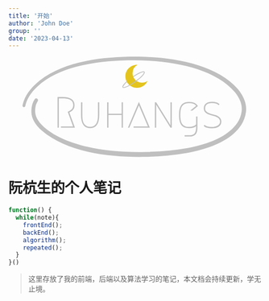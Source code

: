 ```yaml
---
title: '开始'
author: 'John Doe'
group: ''
date: '2023-04-13'
---
```


<svg t="1681542088115" class="icon" viewBox="0 0 2284 1024" version="1.1" xmlns="http://www.w3.org/2000/svg" p-id="899" width="500" height="200"><path d="M5.004577 497.064073c19.667402-103.434031 97.344761-193.227261 178.249537-256.219348C442.178644 41.538639 835.234226 0.167115 1153.150517 0.407344c337.897033-0.167115 810.802476 62.386293 1043.406319 331.57798 53.811181 63.848554 93.187763 147.082502 80.821219 232.760514-5.869931 47.450348-23.176827 93.354879-49.121504 133.420812-178.656881 270.100377-683.679828 316.474919-982.409173 322.428408-340.320208 5.473032-780.377016-40.306162-1047.500648-270.33016-52.954714-48.463486-102.52534-113.053615-103.381807-188.579362-0.282007-43.69025 8.898899-92.811754 35.010691-128.887806 15.332844-18.560262 42.342882 2.047164 29.245207 21.547451-20.231416 29.579438-26.477357 70.950961-25.66267 106.285438 2.245614 64.015669 47.001226 116.886826 92.905756 158.582135 122.067405 105.063406 278.978386 160.065285 433.695976 197.760268 197.885605 46.10298 402.246934 58.511304 605.146003 53.372503 279.437953-6.987516 755.811042-48.191923 925.130346-296.629957 22.602367-34.425787 37.705428-73.635253 43.000899-114.474096 11.102734-73.02946-23.991515-144.429544-69.969158-199.796988C1880.88616 31.783273 1209.938442 9.306243 807.085715 54.792984c-86.701594 10.768503-175.074343 26.111792-259.290095 49.487069-141.891478 38.885681-282.487811 99.015915-391.384428 199.838766-9.504692 8.690004-19.343616 18.852714-28.273849 28.200736l-13.181232 14.935945-3.300531 3.707874-3.102081 3.916769c-18.696043 23.05149-35.7836 47.815914-49.121503 74.084376C47.472796 452.423353 38.250111 477.229556 33.602212 502.32821 29.769001 520.690022 2.30984 516.439022 5.004577 497.064073" fill="#bfbfbf" p-id="900"></path><path d="M1034.665649 318.605641c-5.264137 0-9.431579-1.46226-11.80253-4.731456-5.661037-8.000653 1.274255-22.153244 21.098328-43.408243 17.630682-19.103387 43.658916-40.9224 72.799676-61.811834 29.286986-20.889434 58.375522-38.196329 82.043251-48.881275 26.560915-11.833864 42.186211-13.828805 47.857692-5.838597 4.522562 6.527948 0.898246 17.098001-11.468299 32.357733-10.726724 13.26479-26.92648 29.088536-47.126562 45.820973l-5.097022-6.204162c19.824072-16.366871 35.658263-31.783273 46.019422-44.713833 11.468299-14.163036 12.366545-20.889434 11.102734-22.529254-1.639821-2.193391-11.635415-3.258752-38.018769 8.533334-23.302163 10.361159-51.868464 27.45916-80.789884 47.983029-28.931866 20.555203-54.22897 42.186211-71.692537 60.704694-19.458507 21.254999-21.662343 31.093922-19.991188 33.255978 2.538066 3.666096 20.732763 1.671155 58.751532-18.894493l3.843656 7.102408c-19.510731 10.726724-42.969565 21.254999-57.5295 21.254998z m0 0" fill="#bfbfbf" p-id="901"></path><path d="M1276.648848 246.798213a117.29417 117.29417 0 0 1-112.406042 71.076298c-64.631908-2.538066-115.915467-58.709753-112.646271-123.216324 3.258752-63.81722 57.487721-113.429625 121.743619-111.058674 0.898246 0 1.629376 0 2.527622 0.208895a96.300289 96.300289 0 0 0-51.492454 83.390619c-0.887801 51.805795 40.19127 95.433377 92.049289 97.595433a95.590048 95.590048 0 0 0 60.224237-17.996247z m0 0" fill="#E4C41C" p-id="902"></path><path d="M1092.195149 297.350643l-3.843656-7.102408c18.727377-9.995594 39.501919-23.082824 59.848228-37.62187a625.450532 625.450532 0 0 0 34.770462-26.717585l5.097022 6.204162a660.210549 660.210549 0 0 1-35.292698 27.051816c-20.555203 14.727051-41.486415 27.991841-60.579358 38.185885z m0 0M395.929438 710.219853h123.059653L464.969016 562.197327l24.962873-14.361486c20.576092-11.301184 30.853693-29.255652 30.853693-53.863404 0-46.10298-35.094248-69.196249-105.261856-69.196249h-40.964179v298.823348h-13.379682v-312.192586h54.343861c39.240801 0 68.862018 7.259078 88.780093 21.693677 19.90763 14.361486 29.861445 34.67646 29.861446 60.87181 0 29.704775-12.53366 51.534233-37.538313 65.446595l-15.176173 8.491555 56.79837 155.688949H395.929438v-13.379683z m0 0M613.440665 464.925679v129.253371c0 44.390046 7.050184 75.567526 21.202775 93.511549 14.131702 17.964913 33.54843 26.92648 58.28152 26.92648 24.670421 0 44.055815-8.972012 58.093515-26.92648 14.110812-17.944023 21.202775-49.121503 21.202775-93.511549V464.925679H785.621822v129.253371c0 89.229216-30.968585 133.828156-92.853533 133.828156-61.822279 0-92.707306-44.598941-92.707306-133.828156V464.925679h13.390127z m0 0M1026.508325 723.599536h-13.379682v-129.410042H879.300487v129.410042h-13.369238V464.925679h13.369238v115.873688h133.828156V464.925679h13.379682V723.60998z m0 0M1134.663368 710.219853h145.411347l-91.391272-215.422284-97.261203 228.801967h-14.204815L1188.683443 460.507564l111.466018 263.081527h-165.486093v-13.379682z m0 0M1351.057011 723.599536V464.925679h13.390127l145.411347 234.19144V464.925679h13.369237V723.60998h-13.369237L1364.447138 488.917194V723.60998h-13.390127z m0 0M1711.692192 549.632332l59.40955-49.455734c-13.055896-17.505345-36.556509-26.268463-70.501839-26.268462-14.935945 0-27.417382 1.587597-37.538312 4.731456-10.026928 3.060302-19.260058 8.804896-27.741168 17.296451-8.491555 8.48111-14.852387 20.847655-19.092942 37.047411-4.167442 16.241535-6.204162 36.681845-6.204162 61.362711 0 24.597308 2.03672 44.99584 6.204162 61.206041 4.240555 16.23109 10.601388 28.555856 19.092942 37.036965 8.48111 8.491555 17.703795 14.319707 27.741168 17.463567 10.120931 3.060302 22.602367 4.564341 37.538312 4.564341 33.621543 0 56.955041-8.564668 70.010937-25.777561v-78.993393h13.379682V727.68342c0 56.79837-26.028234 85.197555-78.01159 85.197555h-52.223584v-13.390127h52.223584c22.278581 0 38.603673-5.869931 48.964833-17.620237 10.444717-11.750306 15.667075-34.185558 15.667075-67.243087v-6.684619c-15.990861 13.379682-39.334803 20.074746-70.010937 20.074746-37.214526 0-63.890333-10.528275-79.964752-31.668382-16.001306-21.098328-23.991515-55.074992-23.991514-101.992659 0-47.001226 7.990208-81.030113 23.98107-102.159775 16.084864-21.098328 42.760671-31.668381 79.975196-31.668382 43.084457 0 72.381887 14.121257 87.965405 42.269769l-55.816567 46.844555h-21.056549z m0 0M1930.279226 459.54665c36.880295 0 63.033866 8.146879 78.502491 24.471971l-8.982456 9.953816c-14.277928-14.027255-36.838516-21.046104-67.723544-21.046105-46.47899 0-69.687151 18.434925-69.687151 55.325665 0 14.277928 5.640147 25.62089 16.972665 34.102001 11.301184 8.491555 25.056876 14.977724 41.287966 19.427173 16.199756 4.491228 32.399512 9.139127 48.630601 14.027254 16.199756 4.909017 29.955448 12.815668 41.29841 23.667729 11.301184 10.89384 16.972665 25.08821 16.972665 42.593555 0 20.48209-8.491555 36.848961-25.464219 49.121503-16.972665 12.199429-41.528194 18.278254-73.60392 18.278254-15.781967 0-31.33415-2.078499-46.677439-6.193717-15.249287-4.251-26.592249-10.371604-34.102-18.44537l8.982456-9.797144c15.092616 14.037699 38.426113 21.056549 70.000492 21.056549 28.806529 0 50.594208-5.305916 65.27948-15.990861 14.76883-10.768503 22.195023-23.260384 22.195023-37.538312 0-14.894166-5.671481-26.968259-16.972664-36.232723-11.342962-9.21224-25.08821-16.157977-41.287966-20.722318a2634.575367 2634.575367 0 0 1-48.630601-14.204815c-16.241535-4.888127-29.986782-12.564994-41.287966-23.009711-11.342962-10.444717-16.972665-24.148185-16.972665-41.12085 0-22.85304 7.666422-39.825705 23.009711-50.917995 15.343289-11.175847 34.760018-16.815994 58.260631-16.815994z m0 0" fill="#bfbfbf" p-id="903"></path></svg>

# 阮杭生的个人笔记
```js
function() {
  while(note){
    frontEnd();
    backEnd();
    algorithm();
    repeated();
  }
}()
```
> 这里存放了我的前端，后端以及算法学习的笔记，本文档会持续更新，学无止境。



